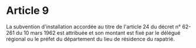 # Article 9

La subvention d'installation accordée au titre de l'article 24 du décret n° 62-261 du 10 mars 1962 est attribuée et son montant est fixé par le délégué régional ou le préfet du département du lieu de résidence du rapatrié.
